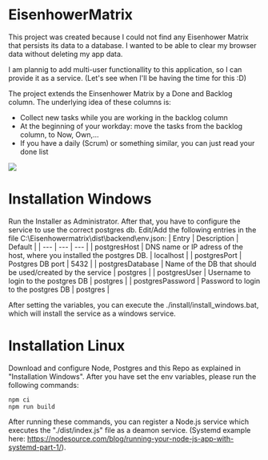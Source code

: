 # EisenhowerMatrix
This project was created because I could not find any Eisenhower Matrix that persists its data to a database. I wanted to be able to clear my browser data without deleting my app data. 

I am plannig to add multi-user functionallity to this application, so I can provide it as a service. (Let's see when I'll be having the time for this :D)

The project extends the Einsenhower Matrix by a Done and Backlog column. The underlying idea of these columns is: 
- Collect new tasks while you are working in the backlog column
- At the beginning of your workday: move the tasks from the backlog column, to Now, Own,...
- If you have a daily (Scrum) or something similar, you can just read your done list

![](./ReadmeGif.gif)

# Installation Windows

Run the Installer as Administrator. After that, you have to configure the service to use the correct postgres db. Edit/Add the following entries in the file C:\Eisenhowermatrix\dist\backend\env.json:
| Entry | Description | Default |
| --- | --- | --- |
| postgresHost | DNS name or IP adress of the host, where you installed the postgres DB. | localhost |
| postgresPort | Postgres DB port | 5432 |
| postgresDatabase | Name of the DB that should be used/created by the service | postgres |
| postgresUser | Username to login to the postgres DB | postgres |
| postgresPassword | Password to login to the postgres DB | postgres |

After setting the variables, you can execute the ./install/install_windows.bat, which will install the service as a windows service.

# Installation Linux

Download and configure Node, Postgres and this Repo as explained in "Installation Windows". After you have set the env variables, please run the following commands:

    npm ci
    npm run build

After running these commands, you can register a Node.js service which executes the "./dist/index.js" file as a deamon service. (Systemd example here: https://nodesource.com/blog/running-your-node-js-app-with-systemd-part-1/).
